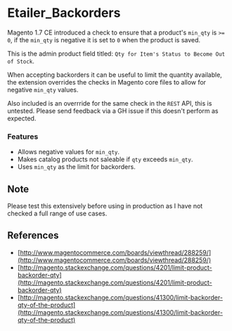 # Etailer_Backorders

Magento 1.7 CE introduced a check to ensure that a product's `min_qty` is `>= 0`, if the `min_qty` is negative it is set to `0` when the product is saved.

This is the admin product field titled: `Qty for Item's Status to Become Out of Stock`.

When accepting backorders it can be useful to limit the quantity available, the extension overrides the checks in Magento core files to allow for negative `min_qty` values.

Also included is an overrride for the same check in the `REST` API, this is untested.
Please send feedback via a GH issue if this doesn't perform as expected.

### Features

* Allows negative values for `min_qty`.
* Makes catalog products not saleable if `qty` exceeds `min_qty`.
* Uses `min_qty` as the limit for backorders.

## Note

Please test this extensively before using in production as I have not checked a full range of use cases.


## References

* [http://www.magentocommerce.com/boards/viewthread/288259/](http://www.magentocommerce.com/boards/viewthread/288259/)
* [http://magento.stackexchange.com/questions/4201/limit-product-backorder-qty](http://magento.stackexchange.com/questions/4201/limit-product-backorder-qty)
* [http://magento.stackexchange.com/questions/41300/limit-backorder-qty-of-the-product](http://magento.stackexchange.com/questions/41300/limit-backorder-qty-of-the-product)
